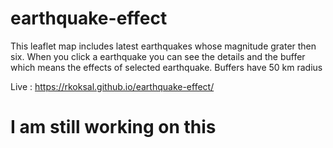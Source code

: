 # earthquake-effect
This leaflet map includes latest earthquakes whose magnitude grater then six. When you click a earthquake you can see the details and the buffer which means the effects of selected earthquake. Buffers have 50 km radius


Live : https://rkoksal.github.io/earthquake-effect/ 

# I am still working on this
  
